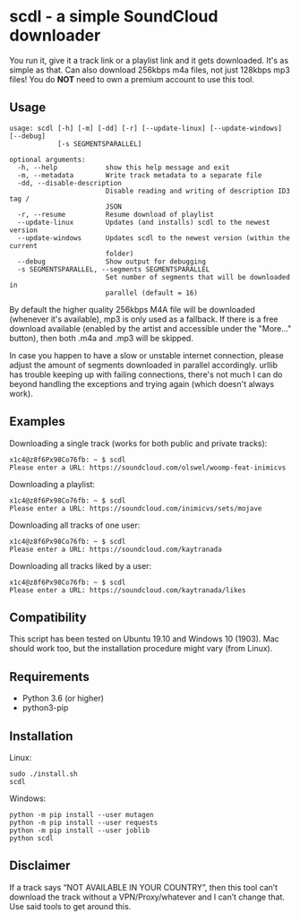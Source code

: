 # scdl - a simple SoundCloud downloader
You run it, give it a track link or a playlist link and it gets downloaded. It's as simple as that.
Can also download 256kbps m4a files, not just 128kbps mp3 files! You do **NOT** need to own a premium account to use this tool.
## Usage
```
usage: scdl [-h] [-m] [-dd] [-r] [--update-linux] [--update-windows] [--debug]
            [-s SEGMENTSPARALLEL]

optional arguments:
  -h, --help            show this help message and exit
  -m, --metadata        Write track metadata to a separate file
  -dd, --disable-description
                        Disable reading and writing of description ID3 tag /
                        JSON
  -r, --resume          Resume download of playlist
  --update-linux        Updates (and installs) scdl to the newest version
  --update-windows      Updates scdl to the newest version (within the current
                        folder)
  --debug               Show output for debugging
  -s SEGMENTSPARALLEL, --segments SEGMENTSPARALLEL
                        Set number of segments that will be downloaded in
                        parallel (default = 16)
```
By default the higher quality 256kbps M4A file will be downloaded (whenever it's available), mp3 is only used as a fallback. If there is a free download available (enabled by the artist and accessible under the "More..." button), then both .m4a and .mp3 will be skipped.

In case you happen to have a slow or unstable internet connection, please adjust the amount of segments downloaded in parallel accordingly. urllib has trouble keeping up with failing connections, there's not much I can do beyond handling the exceptions and trying again (which doesn't always work).

## Examples

Downloading a single track (works for both public and private tracks):
```
x1c4@z8f6Px98Co76fb: ~ $ scdl
Please enter a URL: https://soundcloud.com/olswel/woomp-feat-inimicvs
```
Downloading a playlist:
```
x1c4@z8f6Px98Co76fb: ~ $ scdl
Please enter a URL: https://soundcloud.com/inimicvs/sets/mojave
```
Downloading all tracks of one user:
```
x1c4@z8f6Px98Co76fb: ~ $ scdl
Please enter a URL: https://soundcloud.com/kaytranada
```
Downloading all tracks liked by a user:
```
x1c4@z8f6Px98Co76fb: ~ $ scdl
Please enter a URL: https://soundcloud.com/kaytranada/likes
```

## Compatibility
This script has been tested on Ubuntu 19.10 and Windows 10 (1903). Mac should work too, but the installation procedure might vary (from Linux).

## Requirements

* Python 3.6 (or higher)
* python3-pip

## Installation
Linux:
```
sudo ./install.sh
scdl
```
Windows:
```
python -m pip install --user mutagen
python -m pip install --user requests
python -m pip install --user joblib
python scdl
```

## Disclaimer
If a track says “NOT AVAILABLE IN YOUR COUNTRY”, then this tool can’t download the track without a VPN/Proxy/whatever and I can’t change that. Use said tools to get around this.
